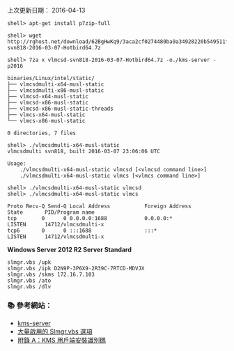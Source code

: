 
上次更新日期： 2016-04-13                                                   

```console
shell> apt-get install p7zip-full

shell> wget http://rghost.net/download/62BgHwKq9/3aca2cf0274480ba9a34928220b549511fb4c515/3aca2cf0274480ba9a34928220b549511fb4c515/vlmcsd-svn818-2016-03-07-Hotbird64.7z

shell> 7za x vlmcsd-svn818-2016-03-07-Hotbird64.7z -o./kms-server -p2016 
```

```
binaries/Linux/intel/static/
├── vlmcsdmulti-x64-musl-static
├── vlmcsdmulti-x86-musl-static
├── vlmcsd-x64-musl-static
├── vlmcsd-x86-musl-static
├── vlmcsd-x86-musl-static-threads
├── vlmcs-x64-musl-static
└── vlmcs-x86-musl-static

0 directories, 7 files
```

```console
shell> ./vlmcsdmulti-x64-musl-static
vlmcsdmulti svn818, built 2016-03-07 23:06:06 UTC

Usage:
	./vlmcsdmulti-x64-musl-static vlmcsd [<vlmcsd command line>]
	./vlmcsdmulti-x64-musl-static vlmcs [<vlmcs command line>]

shell> ./vlmcsdmulti-x64-musl-static vlmcsd
shell> ./vlmcsdmulti-x64-musl-static vlmcs
```

```
Proto Recv-Q Send-Q Local Address           Foreign Address         State       PID/Program name
tcp        0      0 0.0.0.0:1688            0.0.0.0:*               LISTEN      14712/vlmcsdmulti-x
tcp6       0      0 :::1688                 :::*                    LISTEN      14712/vlmcsdmulti-x
```


**Windows Server 2012 R2 Server Standard**
```
slmgr.vbs /upk
slmgr.vbs /ipk D2N9P-3P6X9-2R39C-7RTCD-MDVJX
slmgr.vbs /skms 172.16.7.103
slmgr.vbs /ato
slmgr.vbs /dlv
```


### :books: 參考網站：

- [kms-server](http://forums.mydigitallife.info/threads/50234-Emulated-KMS-Servers-on-non-Windows-platforms)
- [大量啟用的 Slmgr.vbs 選項](https://technet.microsoft.com/zh-tw/library/dn502540.aspx)
- [附錄 A：KMS 用戶端安裝識別碼](https://technet.microsoft.com/zh-tw/library/jj612867.aspx)



